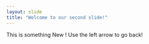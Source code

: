 ```yaml
---
layout: slide
title: "Welcome to our second slide!"
---
```

This is something New !
Use the left arrow to go back!

